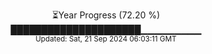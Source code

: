 <p align="center">
⏳Year Progress (72.20 %)<br>
█████████████████████▁▁▁▁▁▁▁▁▁ <br>
<sub>Updated: Sat, 21 Sep 2024 06:03:11 GMT</sub>
</p>

